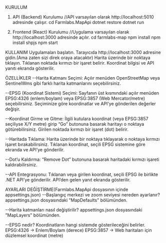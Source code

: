 KURULUM
1. API (Backend) Kurulumu //API varsayılan olarak http://localhost:5010 adresinde çalışır.
cd Farmlabs.MapApi
dotnet restore
dotnet run

2. Frontend (React) Kurulumu //Uygulama varsayılan olarak http://localhost:3000 adresinde açılır.
cd farmlabs-map
npm install
npm install shpjs
npm start

KULLANIM
Uygulamaları başlatın.
Tarayıcıda http://localhost:3000 adresine gidin.(Ama zaten sizi direk oraya atacaktır)
Harita üzerinde bir noktaya tıklayın.
Tıklanan noktada kırmızı bir işaret belirir.
Koordinat bilgisi ve API yanıtı ekranda gösterilir.

ÖZELLİKLER
--Harita Katmanı Seçimi:
Açılır menüden OpenStreetMap veya SentinelWms gibi farklı harita katmanlarını seçebilirsiniz.

--EPSG (Koordinat Sistemi) Seçimi:
Sayfanın üst kısmındaki açılır menüden EPSG:4326 (enlem/boylam) veya EPSG:3857 (Web Mercator/metre) seçebilirsiniz.
Seçiminize göre koordinatlar ve API’ye gönderilen değerler değişir.

--Koordinat Girme ve Gitme:
İlgili kutulara koordinat (veya EPSG:3857 seçiliyse X/Y metre) girip “Go” butonuna basarak haritayı o noktaya götürebilirsiniz.
Girilen noktada kırmızı bir işaret (dot) belirir.

--Haritada Tıklama:
Harita üzerinde bir noktaya tıklayarak o noktaya kırmızı işaret bırakabilirsiniz.
Tıklanan koordinat, seçili EPSG sistemine göre ekranda ve API’ye gönderilir.

--Dot’u Kaldırma:
“Remove Dot” butonuna basarak haritadaki kırmızı işareti kaldırabilirsiniz.

--API Entegrasyonu:
Tıklanan veya girilen koordinat, seçili EPSG ile birlikte .NET API’ye gönderilir.
API’den gelen yanıt ekranda gösterilir.

AYARLARI DEĞİŞTİRME(Farmlabs.MapApi dosyasının içinde appsettings.json)
--Başlangıç merkezi ve zoom seviyesi nereden ayarlanır?
appsettings.json dosyasındaki "MapDefaults" bölümünden.

--Harita katmanları nasıl değiştirilir?
appsettings.json dosyasındaki "MapLayers" bölümünden.

--EPSG nedir?
Koordinatların hangi sistemde gösterileceğini belirler.
EPSG:4326 → Enlem/Boylam (derece)
EPSG:3857 → Web haritaları için düzlemsel koordinat (metre)



